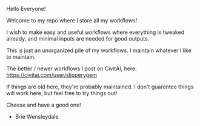 Hello Everyone!

Welcome to my repo where I store all my workflows!

I wish to make easy and useful workflows where everything is tweaked already, and minimal inputs are needed for good outputs.

This is just an unorganized pile of my workflows. I maintain whatever I like to maintain. 

The better / newer workflows I post on CivitAI, here:
https://civitai.com/user/slipperygem

If things are old here, they're probably maintained. I don't guarentee things will work here, but feel free to try things out!

Cheese and have a good one!

- Brie Wensleydale
